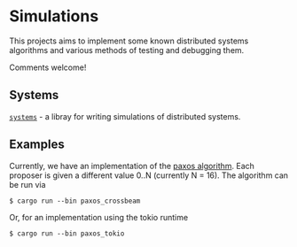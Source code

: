 # Simulations

This projects aims to implement some known distributed systems algorithms and various methods of testing and debugging them. 

Comments welcome!

## Systems
[`systems`](/systems) - a libray for writing simulations of distributed systems.

## Examples
Currently, we have an implementation of the [paxos algorithm](https://en.wikipedia.org/wiki/Paxos_(computer_science)). Each proposer is given a different value 0..N (currently N = 16). The algorithm can be run via
```
$ cargo run --bin paxos_crossbeam
```
Or, for an implementation using the tokio runtime
```
$ cargo run --bin paxos_tokio
```
